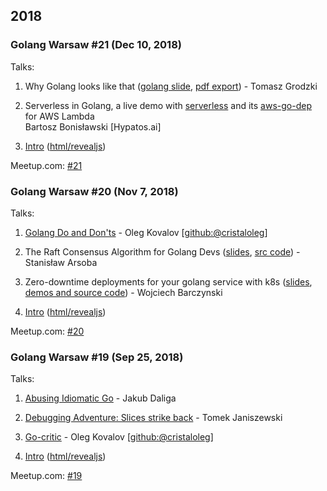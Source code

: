 ## 2018

### Golang Warsaw #21 (Dec 10, 2018)

Talks:

1. Why Golang looks like that ([golang slide](2018_21_Meetup/WhyGoLangLooksLikeThat/whygolanglookslikethat.slide), [pdf export](2018_21_Meetup/WhyGoLangLooksLikeThat/whygolanglookslikethat.pdf)) - Tomasz Grodzki

2. Serverless in Golang, a live demo with [serverless](https://serverless.com/) and its [aws-go-dep](https://github.com/serverless/serverless/tree/master/lib/plugins/create/templates/aws-go-dep) for AWS Lambda<br />Bartosz Bonisławski [Hypatos.ai]

0. [Intro](2018_21_Meetup/Intro/index.pdf) ([html/revealjs](2018_21_Meetup/Intro))

Meetup.com: [#21](https://www.meetup.com/Golang-Warsaw/events/256566020/)

### Golang Warsaw #20 (Nov 7, 2018)

Talks:

1. [Golang Do and Don'ts](https://github.com/cristaloleg/talks/blob/master/2018/golang-warsaw-20/go-advices.pdf) - Oleg Kovalov [[github:@cristaloleg](https://github.com/cristaloleg)]

2. The Raft Consensus Algorithm for Golang Devs ([slides](https://docs.google.com/presentation/d/1Pf2VijmKJlZ_IVq03m_YPG7hP8BWbbvU1pZuUFtfSFI), [src code](https://github.com/arsoba/raftdemo)) - Stanisław Arsoba

3. Zero-downtime deployments for your golang service with k8s ([slides](https://www.slideshare.net/WojciechBarczyski/zero-deployment-of-microservices-with-kubernetes), [demos and source code](https://github.com/wojciech12/talk_zero_downtime_deployment_with_kubernetes)) - Wojciech Barczynski

0. [Intro](2018_20_Meetup/Intro/index.pdf) ([html/revealjs](2018_20_Meetup/Intro))

Meetup.com: [#20](https://www.meetup.com/Golang-Warsaw/events/255260613/)

### Golang Warsaw #19 (Sep 25, 2018)

Talks:

1. [Abusing Idiomatic Go](https://gitlab.com/jakubdal/abusing-idiomatic-go) - Jakub Daliga

2. [Debugging Adventure: Slices strike back](https://talks.godoc.org/github.com/janisz/presentations/dude_golang/golang_warsaw_fall.slide#1) - Tomek Janiszewski

3. [Go-critic](https://github.com/go-critic/go-critic) - Oleg Kovalov [[github:@cristaloleg](https://github.com/cristaloleg)]

0. [Intro](2018_19_Meetup/Intro/index.pdf) ([html/revealjs](2018_19_Meetup/Intro))

Meetup.com: [#19](https://www.meetup.com/Golang-Warsaw/events/254200354/)
